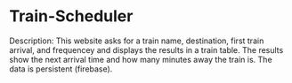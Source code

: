 # Train-Scheduler
Description: This website asks for a train name, destination, first train arrival, and frequencey and displays the results in a train table. The results show the next arrival time and how many minutes away the train is. The data is persistent (firebase).
